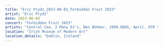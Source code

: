 ```yaml
---
title: "Eric Prydz_2023-06-03_Forbidden Fruit 2023"
artist: "Eric Prydz"
date: 2023-06-03
concert: "Forbidden Fruit 2023"
artists: "Central Cee, 2 Many DJ's, Ben Böhmer, 1999.ODDS, April, 070 Shake"
location: "Irish Museum of Modern Art"
location_details: "Dublin, Ireland"
---
```

